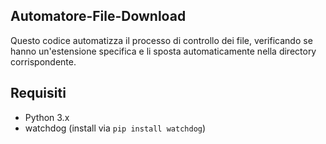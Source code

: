 
## Automatore-File-Download

Questo codice automatizza il processo di controllo dei file, verificando se hanno un'estensione specifica e li sposta automaticamente nella directory corrispondente.
 

## Requisiti

- Python 3.x
- watchdog (install via `pip install watchdog`)
